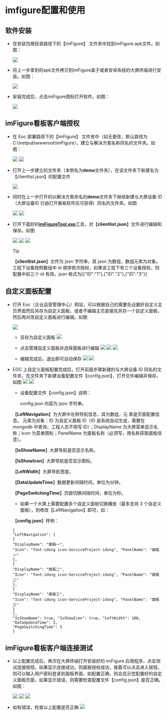 # imfigure配置和使用

## 软件安装

* 在安装包根目录路径下的【imFigure】 文件夹中找到imFigure.apk文件。如图：

  ![](./images/大屏1.png) 

* 将上一步拿到的apk文件拷贝到imFigure盒子或者安卓系统的大屏终端进行安装。如图：

  ![](./images/大屏2.png) 

* 安装完成后，点击imFigure图标打开软件。如图：

  ![](./images/大屏3.png) 

## imFigure看板客户端授权

* 在 Eoc 部署路径下的【imFigure】 文件夹中（如无更改，默认路径为C:\inetpub\wwwroot\imFigure），建立与解决方案名称同名的文件夹。如图：

  ![](./images/大屏5.png) 
  ![](./images/大屏4.png) 

* 打开上一步建立的文件夹（本例名为**demo**文件夹），在该文件夹下新建名为【clientlist.json】的配置文件

  ![](./images/大屏6.png) 

* 同时在上一步打开的以解决方案命名的**demo**文件夹下继续新建与大屏设备 ID（大屏设备ID 已由打开看板软件后可获得）同名的文件夹。如图

  ![](./images/大屏8.png)
  ![](./images/大屏7.png)

* 打开下载好的<a href="附录/images/imTagTool.apk" target="_blank">**imFigureTool.exe**</a>工具，对【**clientlist.json**】文件进行编辑和保存。如图 

  ![](./images/大屏9.png)
  ![](./images/大屏10.png)
  ![](./images/大屏11.png)

   > [!tip] 
   > 【**clientlist.json**】文件为 json 字符串，其 json 为数组，数组元素为对象。工程下设备按照数组中 id 顺序依次授权，如果该工程下有三个设备授权，则配置中前三个 id 有效。json 格式为[{"ID":"1"},{"ID":"2"},{"ID":"3"}] 

## 自定义面板配置

* 打开 Eoc（企业运营管理中心）网站，可以根据自己的需要先设置好自定义主页界面然后另存为自定义面板，或者不编辑主页直接先另存一个自定义面板，然后再对改自定义面板进行编辑。如图

  ![](./images/大屏12.png)

  * 另存为自定义面板
  ![](./images/大屏13.png)

  * 点击管理自定义面板并选择面板进行编辑 
  ![](./images/大屏14.png)
  ![](./images/大屏15.png)
  ![](./images/大屏16.png)

  * 编辑完成后，退出即可自动保存
  ![](./images/大屏17.png) 
  ![](./images/大屏18.png) 

* EOC 上自定义面板配置完成后，打开前面步骤新建的与大屏设备 ID 同名的文件夹，在文件夹下新建设备配置文件【config.json】，打开文件编辑并保存。如图
  ![](./images/大屏19.png) 
  ![](./images/大屏20.png) 

  * 设备配置文件【config.json】说明： 

    config.json 内容为   json 字符串。

   【**LeftNavigation**】为大屏中左侧导航信息，其为数组，元 素是页面配置信息。 
   元素为对象：ID 为自定义面板 ID（ID 是系统自动生成，需要在 mongodb 中查询，工程人员不用写 ID）；DisplayName 为大屏菜单显示名称；Icon 为菜单图标；PanelName 为面板名称（必须写，用名称获取面板信息）。

    【**IsShowName**】大屏导航是否显示名称。

    【**IsShowIcon**】大屏导航是否显示图标。

    【**LeftWidth**】大屏导航宽度。
     
    【**DataUpdateTime**】数据更新间隔时间，单位为分钟。

    【**PageSwitchingTime**】页面切换间隔时间，单位为秒。 
 
  * 如果一个大屏上需要配置多个自定义面板切换播放（最多支持 3 个自定义面板），则修改【LeftNavigation】即可，如：

   【**config.json**】样例： 
    ```
    {
    "LeftNavigation": [
    {
    "DisplayName": "面板一",
    "Icon": "font-idong icon-ServiceProject-idong", "PanelName": "面板一"
    },
    {
    "DisplayName": "面板二",
    "Icon": "font-idong icon-ServiceProject-idong", "PanelName": "面板二"
    },
    {
    "DisplayName": "面板三",
    "Icon": "font-idong icon-ServiceProject-idong", "PanelName": "面板三"
    }
    ],
    "IsShowName": true, "IsShowIcon": true, "LeftWidth": 100,
    "DataUpdateTime": 2,
    "PageSwitchingTime": 5
    }
    ```

## imFigure看板客户端连接测试

* 以上配置完成后，再次在大屏终端打开安装好的 imFigure 应用程序，点击测试连接按钮，如果显示连接成功，则面板授权成功，接着可以点击进入按钮， 则可以输入用户密码登录到面板界面，如配置正确，则会显示您配置好的自定义面板页面，如果显示错误，则需要检查配置文件【config.json】是否正确。如图：

  ![](./images/大屏21.png) 
  ![](./images/大屏22.png) 
  ![](./images/大屏23.png) 

* 如有错误，检查以上配置是否正确
  ![](./images/大屏24.png) 
